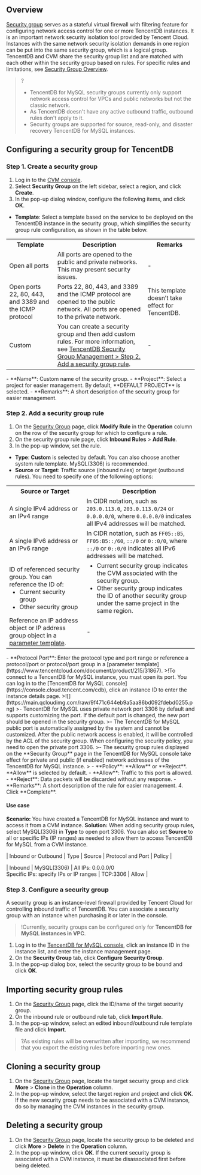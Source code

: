 ## Overview
[Security group](https://www.tencentcloud.com/document/product/213/12452!1a6ac5eebb274e368115220452b0b54e) serves as a stateful virtual firewall with filtering feature for configuring network access control for one or more TencentDB instances. It is an important network security isolation tool provided by Tencent Cloud. Instances with the same network security isolation demands in one region can be put into the same security group, which is a logical group. TencentDB and CVM share the security group list and are matched with each other within the security group based on rules. For specific rules and limitations, see [Security Group Overview](https://intl.cloud.tencent.com/document/product/215/38750).

>?
>- TencentDB for MySQL security groups currently only support network access control for VPCs and public networks but not the classic network.
>- As TencentDB doesn't have any active outbound traffic, outbound rules don't apply to it.
>- Security groups are supported for source, read-only, and disaster recovery TencentDB for MySQL instances.

## Configuring a security group for TencentDB
### Step 1. Create a security group
1. Log in to the [CVM console](https://console.cloud.tencent.com/cvm/securitygroup).
2. Select **Security Group** on the left sidebar, select a region, and click **Create**.
3. In the pop-up dialog window, configure the following items, and click **OK**.
 - **Template**: Select a template based on the service to be deployed on the TencentDB instance in the security group, which simplifies the security group rule configuration, as shown in the table below.
<table>
	<tr><th>Template</th><th>Description</th><th>Remarks</th></tr>
	<tr><td>Open all ports</td><td>All ports are opened to the public and private networks. This may present security issues. </td><td>-</td></tr>
	<tr><td>Open ports 22, 80, 443, and 3389 and the ICMP protocol</td><td>Ports 22, 80, 443, and 3389 and the ICMP protocol are opened to the public network. All ports are opened to the private network. </td><td>This template doesn’t take effect for TencentDB. </td></tr>
	<tr><td>Custom</td><td>You can create a security group and then add custom rules. For more information, see <a href="https://intl.cloud.tencent.com/document/product/236/14470">TencentDB Security Group Management > Step 2. Add a security group rule</a>. </td><td>-</rd></tr>
</table>
 - **Name**: Custom name of the security group.
 - **Project**: Select a project for easier management. By default, **DEFAULT PROJECT** is selected.
 - **Remarks**: A short description of the security group for easier management.

### Step 2. Add a security group rule
1. On the [Security Group](https://console.cloud.tencent.com/cvm/securitygroup) page, click **Modify Rule** in the **Operation** column on the row of the security group for which to configure a rule.
2. On the security group rule page, click **Inbound Rules** > **Add Rule**.
3. In the pop-up window, set the rule.
 - **Type**: **Custom** is selected by default. You can also choose another system rule template. MySQL(3306) is recommended.
 - **Source** or **Target**: Traffic source (inbound rules) or target (outbound rules). You need to specify one of the following options:
<table>
	<tr><th>Source or Target</th><th>Description</th></tr>
	<tr><td>A single IPv4 address or an IPv4 range</td><td>In CIDR notation, such as <code>203.0.113.0</code>, <code>203.0.113.0/24</code> or <code>0.0.0.0/0</code>, where <code>0.0.0.0/0</code> indicates all IPv4 addresses will be matched. </td></tr>
	<tr><td>A single IPv6 address or an IPv6 range</td><td>In CIDR notation, such as <code>FF05::B5</code>, <code>FF05:B5::/60</code>, <code>::/0</code> or <code>0::0/0</code>, where <code>::/0</code> or <code>0::0/0</code> indicates all IPv6 addresses will be matched. </td></tr>
	<tr><td>ID of referenced security group. You can reference the ID of:<ul  style="margin:  0;"><li>Current security group</li><li>Other security group</li></ul>
</td><td><ul  style="margin: 0;"><li>Current security group indicates the CVM associated with the security group. </li><li>Other security group indicates the ID of another security group under the same project in the same region. </li></ul>
</td></tr>
	<tr><td>Reference an IP address object or IP address group object in a <a href="https://www.tencentcloud.com/document/product/215/31867">parameter template</a>.</td><td>-</td></tr>
</table>
 - **Protocol Port**: Enter the protocol type and port range or reference a protocol/port or protocol/port group in a [parameter template](https://www.tencentcloud.com/document/product/215/31867).
>!To connect to a TencentDB for MySQL instance, you must open its port. You can log in to the [TencentDB for MySQL console](https://console.cloud.tencent.com/cdb), click an instance ID to enter the instance details page.
>![](https://main.qcloudimg.com/raw/9f471c644eb9a5aa86bd092fdebd0255.png)
>- TencentDB for MySQL uses private network port 3306 by default and supports customizing the port. If the default port is changed, the new port should be opened in the security group.
>- The TencentDB for MySQL public port is automatically assigned by the system and cannot be customized. After the public network access is enabled, it will be controlled by the ACL of the security group. When configuring the security policy, you need to open the private port 3306.
>- The security group rules displayed on the **Security Group** page in the TencentDB for MySQL console take effect for private and public (if enabled) network addresses of the TencentDB for MySQL instance.
>
 - **Policy**: **Allow** or **Reject**. **Allow** is selected by default.
    - **Allow**: Traffic to this port is allowed.
    - **Reject**: Data packets will be discarded without any response.
 - **Remarks**: A short description of the rule for easier management.
4. Click **Complete**.

#### Use case
**Scenario:** You have created a TencentDB for MySQL instance and want to access it from a CVM instance.
**Solution:** When adding security group rules, select MySQL(3306) in **Type** to open port 3306.
You can also set **Source** to all or specific IPs (IP ranges) as needed to allow them to access TencentDB for MySQL from a CVM instance.

| Inbound or Outbound | Type | Source | Protocol and Port | Policy |

| Inbound | MySQL(3306) | All IPs: 0.0.0.0/0 <br>Specific IPs: specify IPs or IP ranges | TCP:3306 | Allow |


### Step 3. Configure a security group
A security group is an instance-level firewall provided by Tencent Cloud for controlling inbound traffic of TencentDB. You can associate a security group with an instance when purchasing it or later in the console.

>!Currently, security groups can be configured only for **TencentDB for MySQL instances in VPC**.

1. Log in to the [TencentDB for MySQL console](https://console.cloud.tencent.com/cdb), click an instance ID in the instance list, and enter the instance management page.
2. On the **Security Group** tab, click **Configure Security Group**.
3. In the pop-up dialog box, select the security group to be bound and click **OK**. 

## Importing security group rules
1. On the [Security Group](https://console.cloud.tencent.com/cvm/securitygroup) page, click the ID/name of the target security group.
2. On the inbound rule or outbound rule tab, click **Import Rule**.
3. In the pop-up window, select an edited inbound/outbound rule template file and click **Import**.
>?As existing rules will be overwritten after importing, we recommend that you export the existing rules before importing new ones.

## Cloning a security group
1. On the [Security Group](https://console.cloud.tencent.com/cvm/securitygroup) page, locate the target security group and click **More** > **Clone** in the **Operation** column.
2. In the pop-up window, select the target region and project and click **OK**. If the new security group needs to be associated with a CVM instance, do so by managing the CVM instances in the security group.

## Deleting a security group
1. On the [Security Group](https://console.cloud.tencent.com/cvm/securitygroup) page, locate the security group to be deleted and click **More** > **Delete** in the **Operation** column.
2. In the pop-up window, click **OK**. If the current security group is associated with a CVM instance, it must be disassociated first before being deleted.
